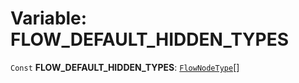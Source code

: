 # Variable: FLOW\_DEFAULT\_HIDDEN\_TYPES

`Const` **FLOW\_DEFAULT\_HIDDEN\_TYPES**: [`FlowNodeType`](/auto-docs/fixed-layout-editor/types/FlowNodeType.md)\[]
